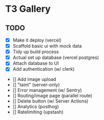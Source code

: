 # T3 Gallery

## TODO

- [x] Make it deploy (vercel)
- [x] Scaffold basic ui with mock data
- [x] Tidy up build process
- [x] Actual set up database (vercel postgres)
- [x] Attach database to UI
- [x] Add authentication (w/ clerk)
- [] Add image upload
- [] "taint" (server-only)
- [] Error management (w/ Sentry)
- [] Routing/image page (parallel route)
- [] Delete button (w/ Server Actions)
- [] Analytics (posthog)
- [] Ratelimiting (upstash)
